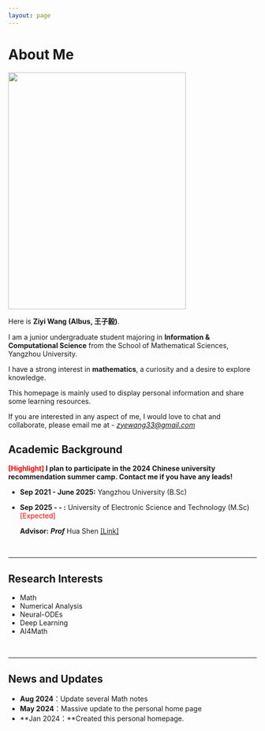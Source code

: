 ```yaml
---
layout: page
---
```


# About Me

<img src="https://ZyeWang33.github.io/wzy.JPG" class="floatpic" width="360" height="480">

Here is **Ziyi Wang (Albus, 王子毅)**.

I am a junior undergraduate student majoring in **Information & Computational Science** from the School of Mathematical Sciences, Yangzhou University.

I have a strong interest in **mathematics**, a curiosity and a desire to explore knowledge.

This homepage is mainly used to display personal information and share some learning resources.

If you are interested in any aspect of me, I would love to chat and collaborate, please email me at - *zyewang33@gmail.com*

## Academic Background

**<font color='red'>[Highlight]</font> I plan to participate in the 2024 Chinese university recommendation summer camp. Contact me if you have any leads!**

- **Sep 2021 - June 2025:** Yangzhou University (B.Sc)

- **Sep 2025 - - :** University of Electronic Science  and Technology (M.Sc)<font color='red'>[Expected]</font> 

  **Advisor:**      ***Prof***   Hua Shen [[Link]](https://www.math.uestc.edu.cn/info/1076/4553.htm)

  <br>

---

## Research Interests

- Math
- Numerical Analysis
- Neural-ODEs
- Deep Learning
- AI4Math

<br>

---

## News and Updates

- **Aug  2024**：Update several Math notes
- **May 2024**：Massive update to the personal home page
- **Jan   2024：**Created this personal homepage.

<br>

